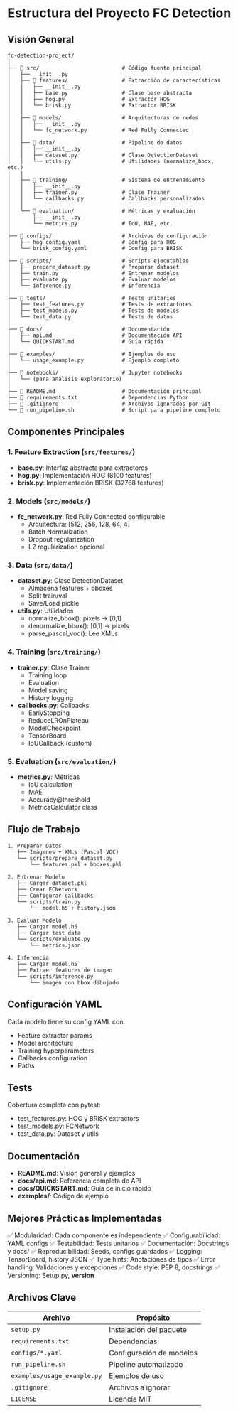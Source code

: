 # Estructura del Proyecto FC Detection

## Visión General

```
fc-detection-project/
│
├── 📁 src/                          # Código fuente principal
│   ├── __init__.py
│   ├── 📁 features/                 # Extracción de características
│   │   ├── __init__.py
│   │   ├── base.py                 # Clase base abstracta
│   │   ├── hog.py                  # Extractor HOG
│   │   └── brisk.py                # Extractor BRISK
│   │
│   ├── 📁 models/                   # Arquitecturas de redes
│   │   ├── __init__.py
│   │   └── fc_network.py           # Red Fully Connected
│   │
│   ├── 📁 data/                     # Pipeline de datos
│   │   ├── __init__.py
│   │   ├── dataset.py              # Clase DetectionDataset
│   │   └── utils.py                # Utilidades (normalize_bbox, etc.)
│   │
│   ├── 📁 training/                 # Sistema de entrenamiento
│   │   ├── __init__.py
│   │   ├── trainer.py              # Clase Trainer
│   │   └── callbacks.py            # Callbacks personalizados
│   │
│   └── 📁 evaluation/               # Métricas y evaluación
│       ├── __init__.py
│       └── metrics.py              # IoU, MAE, etc.
│
├── 📁 configs/                      # Archivos de configuración
│   ├── hog_config.yaml             # Config para HOG
│   └── brisk_config.yaml           # Config para BRISK
│
├── 📁 scripts/                      # Scripts ejecutables
│   ├── prepare_dataset.py          # Preparar dataset
│   ├── train.py                    # Entrenar modelos
│   ├── evaluate.py                 # Evaluar modelos
│   └── inference.py                # Inferencia
│
├── 📁 tests/                        # Tests unitarios
│   ├── test_features.py            # Tests de extractores
│   ├── test_models.py              # Tests de modelos
│   └── test_data.py                # Tests de datos
│
├── 📁 docs/                         # Documentación
│   ├── api.md                      # Documentación API
│   └── QUICKSTART.md               # Guía rápida
│
├── 📁 examples/                     # Ejemplos de uso
│   └── usage_example.py            # Ejemplo completo
│
├── 📁 notebooks/                    # Jupyter notebooks
│   └── (para análisis exploratorio)
│
├── 📄 README.md                     # Documentación principal
├── 📄 requirements.txt              # Dependencias Python
├── 📄 .gitignore                    # Archivos ignorados por Git
└── 📄 run_pipeline.sh               # Script para pipeline completo
```

## Componentes Principales

### 1. Feature Extraction (`src/features/`)
- **base.py**: Interfaz abstracta para extractores
- **hog.py**: Implementación HOG (8100 features)
- **brisk.py**: Implementación BRISK (32768 features)

### 2. Models (`src/models/`)
- **fc_network.py**: Red Fully Connected configurable
  - Arquitectura: [512, 256, 128, 64, 4]
  - Batch Normalization
  - Dropout regularization
  - L2 regularization opcional

### 3. Data (`src/data/`)
- **dataset.py**: Clase DetectionDataset
  - Almacena features + bboxes
  - Split train/val
  - Save/Load pickle
- **utils.py**: Utilidades
  - normalize_bbox(): pixels → [0,1]
  - denormalize_bbox(): [0,1] → pixels
  - parse_pascal_voc(): Lee XMLs

### 4. Training (`src/training/`)
- **trainer.py**: Clase Trainer
  - Training loop
  - Evaluation
  - Model saving
  - History logging
- **callbacks.py**: Callbacks
  - EarlyStopping
  - ReduceLROnPlateau
  - ModelCheckpoint
  - TensorBoard
  - IoUCallback (custom)

### 5. Evaluation (`src/evaluation/`)
- **metrics.py**: Métricas
  - IoU calculation
  - MAE
  - Accuracy@threshold
  - MetricsCalculator class

## Flujo de Trabajo

```
1. Preparar Datos
   ├── Imágenes + XMLs (Pascal VOC)
   └── scripts/prepare_dataset.py
       └── features.pkl + bboxes.pkl

2. Entrenar Modelo
   ├── Cargar dataset.pkl
   ├── Crear FCNetwork
   ├── Configurar callbacks
   └── scripts/train.py
       └── model.h5 + history.json

3. Evaluar Modelo
   ├── Cargar model.h5
   ├── Cargar test data
   └── scripts/evaluate.py
       └── metrics.json

4. Inferencia
   ├── Cargar model.h5
   ├── Extraer features de imagen
   └── scripts/inference.py
       └── imagen con bbox dibujado
```

## Configuración YAML

Cada modelo tiene su config YAML con:
- Feature extractor params
- Model architecture
- Training hyperparameters
- Callbacks configuration
- Paths

## Tests

Cobertura completa con pytest:
- test_features.py: HOG y BRISK extractors
- test_models.py: FCNetwork
- test_data.py: Dataset y utils

## Documentación

- **README.md**: Visión general y ejemplos
- **docs/api.md**: Referencia completa de API
- **docs/QUICKSTART.md**: Guía de inicio rápido
- **examples/**: Código de ejemplo

## Mejores Prácticas Implementadas

✅ Modularidad: Cada componente es independiente
✅ Configurabilidad: YAML configs
✅ Testabilidad: Tests unitarios
✅ Documentación: Docstrings y docs/
✅ Reproducibilidad: Seeds, configs guardados
✅ Logging: TensorBoard, history JSON
✅ Type hints: Anotaciones de tipos
✅ Error handling: Validaciones y excepciones
✅ Code style: PEP 8, docstrings
✅ Versioning: Setup.py, __version__

## Archivos Clave

| Archivo | Propósito |
|---------|-----------|
| `setup.py` | Instalación del paquete |
| `requirements.txt` | Dependencias |
| `configs/*.yaml` | Configuración de modelos |
| `run_pipeline.sh` | Pipeline automatizado |
| `examples/usage_example.py` | Ejemplos de uso |
| `.gitignore` | Archivos a ignorar |
| `LICENSE` | Licencia MIT |
